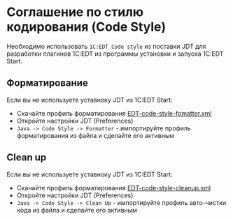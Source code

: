 # Соглашение по стилю кодирования (Code Style)


Необходимо использовать `1C:EDT Code style` из поставки JDT для разработки плагинов 1C:EDT из программы установки и запуска 1C:EDT Start.

## Форматирование

Если вы не используете уставноку JDT из 1C:EDT Start:

- Скачайте профиль форматирования [EDT-code-style-fomatter.xml](EDT-code-style-fomatter.xml)
- Откройте настройки JDT (Preferences)
- `Java -> Code Style -> Formatter` - импортируйте профиль форматирования из файла и сделайте его активным


## Clean up

Если вы не используете уставноку JDT из 1C:EDT Start:

- Скачайте профиль форматирования [EDT-code-style-cleanup.xml](EDT-code-style-cleanup.xml)
- Откройте настройки JDT (Preferences)
- `Java -> Code Style -> Clean Up` - импортируйте профиль авто-чистки кода из файла и сделайте его активным

